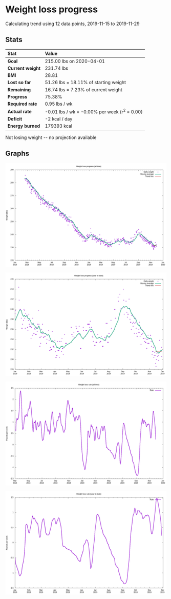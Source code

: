 # Weight loss progress

Calculating trend using 12 data points, 2019-11-15 to 2019-11-29

## Stats

Stat|Value
:-|:-
**Goal**|215.00 lbs on 2020-04-01
**Current weight**|231.74 lbs
**BMI**|28.81
**Lost so far**|51.26 lbs = 18.11% of starting weight
**Remaining**|16.74 lbs =  7.23% of current  weight
**Progress**|75.38%
**Required rate**|0.95 lbs / wk
**Actual rate**|-0.01 lbs / wk = -0.00% per week  (r<sup>2</sup> = 0.00)
**Deficit**|-2 kcal / day
**Energy burned**|179393 kcal

Not losing weight -- no projection available

## Graphs

![](weight-graph-alltime.png)

![](weight-graph-ytd.png)

![](rate-graph-alltime.png)

![](rate-graph-ytd.png)
